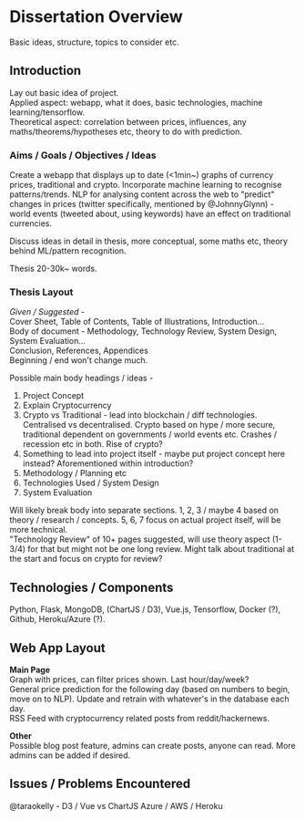 # Dissertation Overview
Basic ideas, structure, topics to consider etc.  

## Introduction
Lay out basic idea of project.  
Applied aspect: webapp, what it does, basic technologies, machine learning/tensorflow.  
Theoretical aspect: correlation between prices, influences, any maths/theorems/hypotheses etc, theory to do with prediction.  

### Aims / Goals / Objectives / Ideas
Create a webapp that displays up to date (<1min~) graphs of currency prices, traditional and crypto. Incorporate machine learning to recognise patterns/trends. NLP for analysing content across the web to "predict" changes in prices (twitter specifically, mentioned by @JohnnyGlynn) - world events (tweeted about, using keywords) have an effect on traditional currencies.  

Discuss ideas in detail in thesis, more conceptual, some maths etc, theory behind ML/pattern recognition.  

Thesis 20-30k~ words.

### Thesis Layout

*Given  / Suggested* -  
Cover Sheet, Table of Contents, Table of Illustrations, Introduction...  
Body of document - Methodology, Technology Review, System Design, System Evaluation...  
Conclusion, References, Appendices  
Beginning / end won't change much.  
  
Possible main body headings / ideas -  
1. Project Concept  
2. Explain Cryptocurrency  
3. Crypto vs Traditional - lead into blockchain / diff technologies. Centralised vs decentralised. Crypto based on hype / more secure, traditional dependent on governments / world events etc. Crashes / recession etc in both. Rise of crypto?  
4. Something to lead into project itself - maybe put project concept here instead? Aforementioned within introduction?   
5. Methodology / Planning etc  
6. Technologies Used / System Design  
7. System Evaluation  

Will likely break body into separate sections. 1, 2, 3 / maybe 4 based on theory / research / concepts. 5, 6, 7 focus on actual project itself, will be more technical.  
"Technology Review" of 10+ pages suggested, will use theory aspect (1-3/4) for that but might not be one long review. Might talk about traditional at the start and focus on crypto for review?   

## Technologies / Components  
Python, Flask, MongoDB, (ChartJS / D3), Vue.js, Tensorflow, Docker (?), Github, Heroku/Azure (?).

## Web App Layout  
**Main Page**  
Graph with prices, can filter prices shown. Last hour/day/week?  
General price prediction for the following day (based on numbers to begin, move on to NLP). Update and retrain with whatever's in the database each day.  
RSS Feed with cryptocurrency related posts from reddit/hackernews.  

**Other**  
Possible blog post feature, admins can create posts, anyone can read. More admins can be added if desired.  

## Issues / Problems Encountered  
@taraokelly - D3 / Vue vs ChartJS
Azure / AWS / Heroku
